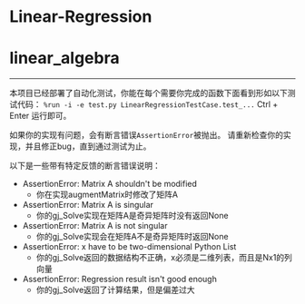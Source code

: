 # Linear-Regression
# linear_algebra

---

本项目已经部署了自动化测试，你能在每个需要你完成的函数下面看到形如以下测试代码：
`%run -i -e test.py LinearRegressionTestCase.test_...`
Ctrl + Enter 运行即可。

如果你的实现有问题，会有断言错误`AssertionError`被抛出。
请重新检查你的实现，并且修正bug，直到通过测试为止。

以下是一些带有特定反馈的断言错误说明：
- AssertionError: Matrix A shouldn't be modified
  + 你在实现augmentMatrix时修改了矩阵A
- AssertionError: Matrix A is singular
  + 你的gj_Solve实现在矩阵A是奇异矩阵时没有返回None
- AssertionError: Matrix A is not singular
  + 你的gj_Solve实现会在矩阵A不是奇异矩阵时返回None
- AssertionError: x have to be two-dimensional Python List
  + 你的gj_Solve返回的数据结构不正确，x必须是二维列表，而且是Nx1的列向量
- AssertionError: Regression result isn't good enough
  + 你的gj_Solve返回了计算结果，但是偏差过大
